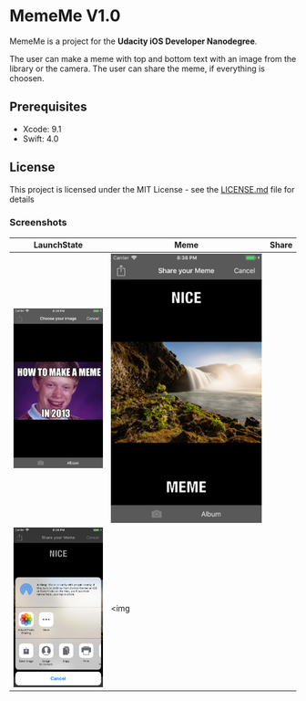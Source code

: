 # MemeMe V1.0

MemeMe is a project for the **Udacity iOS Developer Nanodegree**.

The user can make a meme with top and bottom text with an image from the library or the camera. The user can share the meme, if everything is choosen.

## Prerequisites

- Xcode: 9.1
- Swift: 4.0

## License
This project is licensed under the MIT License - see the [LICENSE.md](LICENSE.md) file for details

### Screenshots
| LaunchState | Meme |Share|
|----------|-----------|-----------|
|<img src="https://github.com/MSWagner/MemeMe/blob/master/Screenshots/launchState.png" width="200">|<img src="https://github.com/MSWagner/MemeMe/blob/master/Screenshots/meme.png" width="400">|
|<img src="https://github.com/MSWagner/MemeMe/blob/master/Screenshots/share.png" width="200">|<img
